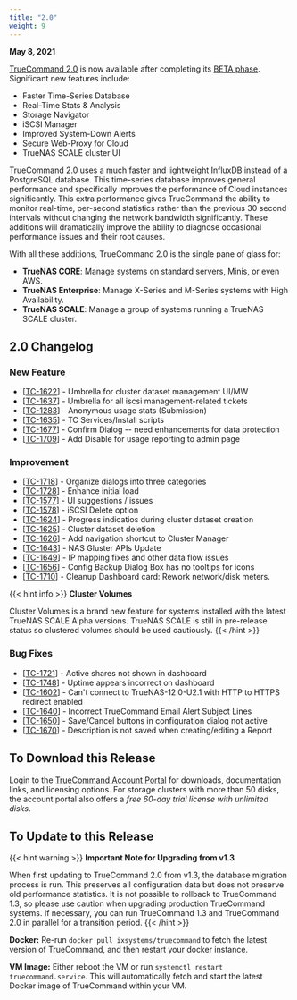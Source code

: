 ```yaml
---
title: "2.0"
weight: 9
---
```


**May 8, 2021**

[TrueCommand 2.0](https://www.truenas.com/docs/truecommand/) is now available after completing its [BETA phase](https://www.ixsystems.com/blog/truecommand-2-0-beta/). Significant new features include:

* Faster Time-Series Database
* Real-Time Stats & Analysis
* Storage Navigator
* iSCSI Manager
* Improved System-Down Alerts
* Secure Web-Proxy for Cloud
* TrueNAS SCALE cluster UI

TrueCommand 2.0 uses a much faster and lightweight InfluxDB instead of a PostgreSQL database. This time-series database improves general performance and specifically improves the performance of Cloud instances significantly.  This extra performance gives TrueCommand the ability to monitor real-time, per-second statistics rather than the previous 30 second intervals without changing the network bandwidth significantly. These additions will dramatically improve the ability to diagnose occasional performance issues and their root causes.

With all these additions, TrueCommand 2.0 is the single pane of glass for:

* **TrueNAS CORE**: Manage systems on standard servers, Minis, or even AWS.
* **TrueNAS Enterprise**: Manage X-Series and M-Series systems with High Availability.
* **TrueNAS SCALE**: Manage a group of systems running a TrueNAS SCALE cluster. 

## 2.0 Changelog


### New Feature

<ul>
<li>[<a href='https://jira.ixsystems.com/browse/TC-1622'>TC-1622</a>] -         Umbrella for cluster dataset management UI/MW
</li>
<li>[<a href='https://jira.ixsystems.com/browse/TC-1637'>TC-1637</a>] -         Umbrella for all iscsi management-related tickets
</li>
<li>[<a href='https://jira.ixsystems.com/browse/TC-1283'>TC-1283</a>] -         Anonymous usage stats (Submission)
</li>
<li>[<a href='https://jira.ixsystems.com/browse/TC-1635'>TC-1635</a>] -         TC Services/Install scripts
</li>
<li>[<a href='https://jira.ixsystems.com/browse/TC-1677'>TC-1677</a>] -         Confirm Dialog -- need enhancements for data protection
</li>
<li>[<a href='https://jira.ixsystems.com/browse/TC-1709'>TC-1709</a>] -         Add Disable for usage reporting to admin page
</li>
</ul>

### Improvement

<ul>
<li>[<a href='https://jira.ixsystems.com/browse/TC-1718'>TC-1718</a>] -         Organize dialogs into three categories
</li>
<li>[<a href='https://jira.ixsystems.com/browse/TC-1728'>TC-1728</a>] -         Enhance initial load
</li>
<li>[<a href='https://jira.ixsystems.com/browse/TC-1577'>TC-1577</a>] -         UI suggestions / issues
</li>
<li>[<a href='https://jira.ixsystems.com/browse/TC-1578'>TC-1578</a>] -         iSCSI Delete option
</li>
<li>[<a href='https://jira.ixsystems.com/browse/TC-1624'>TC-1624</a>] -         Progress indicatios during cluster dataset creation
</li>
<li>[<a href='https://jira.ixsystems.com/browse/TC-1625'>TC-1625</a>] -         Cluster dataset deletion
</li>
<li>[<a href='https://jira.ixsystems.com/browse/TC-1626'>TC-1626</a>] -         Add navigation shortcut to Cluster Manager
</li>
<li>[<a href='https://jira.ixsystems.com/browse/TC-1643'>TC-1643</a>] -         NAS Gluster APIs Update
</li>
<li>[<a href='https://jira.ixsystems.com/browse/TC-1649'>TC-1649</a>] -         IP mapping fixes and other data flow issues
</li>
<li>[<a href='https://jira.ixsystems.com/browse/TC-1656'>TC-1656</a>] -         Config Backup Dialog Box has no tooltips for icons
</li>
<li>[<a href='https://jira.ixsystems.com/browse/TC-1710'>TC-1710</a>] -         Cleanup Dashboard card: Rework network/disk meters.
</li>
</ul>
</ul>

{{< hint info >}}
**Cluster Volumes**
 
Cluster Volumes is a brand new feature for systems installed with the latest TrueNAS SCALE Alpha versions. TrueNAS SCALE is still in pre-release status so clustered volumes should be used cautiously.
{{< /hint >}}

### Bug Fixes

<ul>
<li>[<a href='https://jira.ixsystems.com/browse/TC-1721'>TC-1721</a>] -         Active shares not shown in dashboard
</li>
<li>[<a href='https://jira.ixsystems.com/browse/TC-1748'>TC-1748</a>] -         Uptime appears incorrect on dashboard
</li>
<li>[<a href='https://jira.ixsystems.com/browse/TC-1602'>TC-1602</a>] -         Can't connect to TrueNAS-12.0-U2.1 with HTTP to HTTPS redirect enabled
</li>
<li>[<a href='https://jira.ixsystems.com/browse/TC-1640'>TC-1640</a>] -         Incorrect TrueCommand Email Alert Subject Lines
</li>
<li>[<a href='https://jira.ixsystems.com/browse/TC-1650'>TC-1650</a>] -         Save/Cancel buttons in configuration dialog not active
</li>
<li>[<a href='https://jira.ixsystems.com/browse/TC-1670'>TC-1670</a>] -         Description is not saved when creating/editing a Report
</li>
</ul>

## To Download this Release

Login to the [TrueCommand Account Portal](https://portal.ixsystems.com) for downloads, documentation links, and licensing options.
For storage clusters with more than 50 disks, the account portal also offers a *free 60-day trial license with unlimited disks*.
 
## To Update to this Release

{{< hint warning >}}
**Important Note for Upgrading from v1.3**
 
When first updating to TrueCommand 2.0 from v1.3, the database migration process is run. This preserves all configuration data but does not preserve old performance statistics.  It is not possible to rollback to TrueCommand 1.3, so please use caution when upgrading production TrueCommand systems. If necessary, you can run TrueCommand 1.3 and TrueCommand 2.0 in parallel for a transition period. 
{{< /hint >}}
 
**Docker:** Re-run `docker pull ixsystems/truecommand` to fetch the latest version of TrueCommand, and then restart your docker instance.

**VM Image:** Either reboot the VM or run `systemctl restart truecommand.service`.
This will automatically fetch and start the latest Docker image of TrueCommand within your VM.
 
